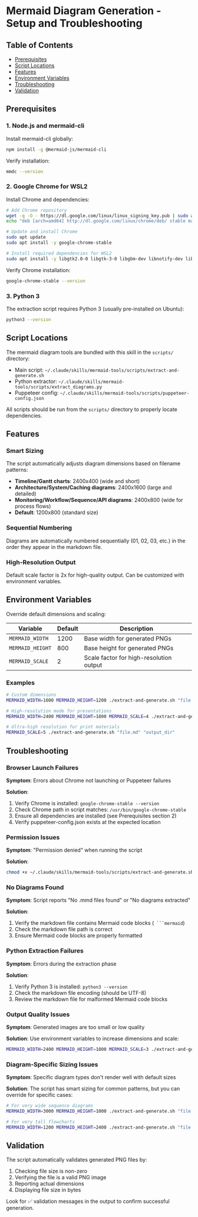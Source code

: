 # Mermaid Diagram Generation - Setup and Troubleshooting

## Table of Contents
- [Prerequisites](#prerequisites)
- [Script Locations](#script-locations)
- [Features](#features)
- [Environment Variables](#environment-variables)
- [Troubleshooting](#troubleshooting)
- [Validation](#validation)

## Prerequisites

### 1. Node.js and mermaid-cli

Install mermaid-cli globally:
```bash
npm install -g @mermaid-js/mermaid-cli
```

Verify installation:
```bash
mmdc --version
```

### 2. Google Chrome for WSL2

Install Chrome and dependencies:
```bash
# Add Chrome repository
wget -q -O - https://dl.google.com/linux/linux_signing_key.pub | sudo apt-key add -
echo "deb [arch=amd64] http://dl.google.com/linux/chrome/deb/ stable main" | sudo tee /etc/apt/sources.list.d/google-chrome.list

# Update and install Chrome
sudo apt update
sudo apt install -y google-chrome-stable

# Install required dependencies for WSL2
sudo apt install -y libgtk2.0-0 libgtk-3-0 libgbm-dev libnotify-dev libgconf-2-4 libnss3 libxss1 libasound2 libxtst6 xauth xvfb fonts-liberation libxml2-utils
```

Verify Chrome installation:
```bash
google-chrome-stable --version
```

### 3. Python 3

The extraction script requires Python 3 (usually pre-installed on Ubuntu):
```bash
python3 --version
```

## Script Locations

The mermaid diagram tools are bundled with this skill in the `scripts/` directory:
- Main script: `~/.claude/skills/mermaid-tools/scripts/extract-and-generate.sh`
- Python extractor: `~/.claude/skills/mermaid-tools/scripts/extract_diagrams.py`
- Puppeteer config: `~/.claude/skills/mermaid-tools/scripts/puppeteer-config.json`

All scripts should be run from the `scripts/` directory to properly locate dependencies.

## Features

### Smart Sizing

The script automatically adjusts diagram dimensions based on filename patterns:

- **Timeline/Gantt charts**: 2400x400 (wide and short)
- **Architecture/System/Caching diagrams**: 2400x1600 (large and detailed)
- **Monitoring/Workflow/Sequence/API diagrams**: 2400x800 (wide for process flows)
- **Default**: 1200x800 (standard size)

### Sequential Numbering

Diagrams are automatically numbered sequentially (01, 02, 03, etc.) in the order they appear in the markdown file.

### High-Resolution Output

Default scale factor is 2x for high-quality output. Can be customized with environment variables.

## Environment Variables

Override default dimensions and scaling:

| Variable | Default | Description |
|----------|---------|-------------|
| `MERMAID_WIDTH` | 1200 | Base width for generated PNGs |
| `MERMAID_HEIGHT` | 800 | Base height for generated PNGs |
| `MERMAID_SCALE` | 2 | Scale factor for high-resolution output |

### Examples

```bash
# Custom dimensions
MERMAID_WIDTH=1600 MERMAID_HEIGHT=1200 ./extract-and-generate.sh "file.md" "output_dir"

# High-resolution mode for presentations
MERMAID_WIDTH=2400 MERMAID_HEIGHT=1800 MERMAID_SCALE=4 ./extract-and-generate.sh "file.md" "output_dir"

# Ultra-high resolution for print materials
MERMAID_SCALE=5 ./extract-and-generate.sh "file.md" "output_dir"
```

## Troubleshooting

### Browser Launch Failures

**Symptom**: Errors about Chrome not launching or Puppeteer failures

**Solution**:
1. Verify Chrome is installed: `google-chrome-stable --version`
2. Check Chrome path in script matches: `/usr/bin/google-chrome-stable`
3. Ensure all dependencies are installed (see Prerequisites section 2)
4. Verify puppeteer-config.json exists at the expected location

### Permission Issues

**Symptom**: "Permission denied" when running the script

**Solution**:
```bash
chmod +x ~/.claude/skills/mermaid-tools/scripts/extract-and-generate.sh
```

### No Diagrams Found

**Symptom**: Script reports "No .mmd files found" or "No diagrams extracted"

**Solution**:
1. Verify the markdown file contains Mermaid code blocks (` ```mermaid`)
2. Check the markdown file path is correct
3. Ensure Mermaid code blocks are properly formatted

### Python Extraction Failures

**Symptom**: Errors during the extraction phase

**Solution**:
1. Verify Python 3 is installed: `python3 --version`
2. Check the markdown file encoding (should be UTF-8)
3. Review the markdown file for malformed Mermaid code blocks

### Output Quality Issues

**Symptom**: Generated images are too small or low quality

**Solution**:
Use environment variables to increase dimensions and scale:
```bash
MERMAID_WIDTH=2400 MERMAID_HEIGHT=1800 MERMAID_SCALE=3 ./extract-and-generate.sh "file.md" "output_dir"
```

### Diagram-Specific Sizing Issues

**Symptom**: Specific diagram types don't render well with default sizes

**Solution**:
The script has smart sizing for common patterns, but you can override for specific cases:
```bash
# For very wide sequence diagrams
MERMAID_WIDTH=3000 MERMAID_HEIGHT=1000 ./extract-and-generate.sh "file.md" "output_dir"

# For very tall flowcharts
MERMAID_WIDTH=1200 MERMAID_HEIGHT=2400 ./extract-and-generate.sh "file.md" "output_dir"
```

## Validation

The script automatically validates generated PNG files by:
1. Checking file size is non-zero
2. Verifying the file is a valid PNG image
3. Reporting actual dimensions
4. Displaying file size in bytes

Look for ✅ validation messages in the output to confirm successful generation.